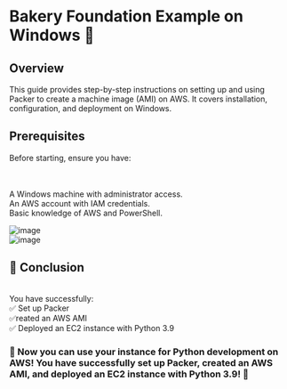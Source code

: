 <h1>Bakery Foundation Example on Windows 🍞</h1>
<h2>Overview</h2>
<p>This guide provides step-by-step instructions on setting up and using Packer to create a machine image (AMI) on AWS. It covers installation, configuration, and deployment on Windows.</p>

<h2>Prerequisites</h2>
Before starting, ensure you have:

<br><br>A Windows machine with administrator access.
<br>An AWS account with IAM credentials.
<br>Basic knowledge of AWS and PowerShell.

![image](https://github.com/user-attachments/assets/debcc659-9032-4eb5-bd08-7b9585fe87c4)<br>
![image](https://github.com/user-attachments/assets/72ab61b9-f0b0-4f36-8da2-52bcead3035d)<br>




<h2>🎉 Conclusion</h2>
<br>You have successfully:
<br>✅ Set up Packer
<br>✅reated an AWS AMI
<br>✅ Deployed an EC2 instance with Python 3.9

<h3>🚀 Now you can use your instance for Python development on AWS!
You have successfully set up Packer, created an AWS AMI, and deployed an EC2 instance with Python 3.9! 🚀</h3>
